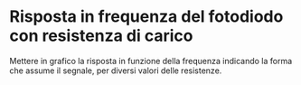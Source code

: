 # Risposta in frequenza del fotodiodo con resistenza di carico
Mettere in grafico la risposta in funzione della frequenza indicando la forma che assume il segnale, per diversi valori delle resistenze.